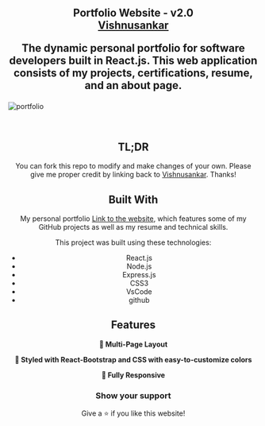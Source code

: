 <h2 align="center">
  Portfolio Website - v2.0<br/>
  <a href="https://www.linkedin.com/in/vishnusankar2203/" target="_blank">Vishnusankar</a>
  <p>The dynamic personal portfolio for software developers built in React.js. This web application consists of my projects, certifications, resume, and an about page.</p>
</h2>

![portfolio](https://github.com/user-attachments/assets/bfda7f87-382a-4962-9bf2-230ae4846a87)


<br/>

<center>

## TL;DR

You can fork this repo to modify and make changes of your own. Please give me proper credit by linking back to [Vishnusankar](https://github.com/vishnusankar2203). Thanks!

## Built With

My personal portfolio <a href="https://vishnusankar2203.github.io/Myportfolio/" target="_blank">Link to the website</a>, which features some of my GitHub projects as well as my resume and technical skills.<br/>

This project was built using these technologies:

- React.js
- Node.js
- Express.js
- CSS3
- VsCode
- github

## Features

**📖 Multi-Page Layout**

**🎨 Styled with React-Bootstrap and CSS with easy-to-customize colors**

**📱 Fully Responsive**

### Show your support

Give a ⭐ if you like this website!



